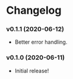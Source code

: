 # Changelog

### v0.1.1 (2020-06-12)

* Better error handling.

### v0.1.0 (2020-06-11)

* Initial release!
